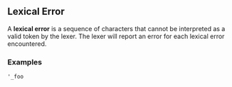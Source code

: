 ## Lexical Error

A **lexical error** is a sequence of characters that cannot be interpreted as a
valid token by the lexer. The lexer will report an error for each lexical error
encountered.

### Examples

```ignore
'_foo
```
